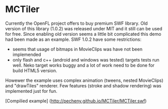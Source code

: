 MCTiler
=======


Currently the OpenFL project offers to buy premium SWF library. Old version of this library (1.0.2) 
was released under MIT and it still can be used for free. Since enabling old version seems a little bit complicated 
this demo had been made as an example.
SWF 1.0.2 have some restrictions: 
* seems that usage of bitmaps in MovieClips was have not been implemended 
* only flash and c++ (android and windows was tested) targets tests run well. 
Neko target works buggy and a lot of work need to be done for build HTML5 version.  

Howewer the example uses complex animation (tweens, nested MovieClips) and "drawTiles" renderer.
Few features (stroke and shadow rendering) was implemented just for fun.

[Compilied example] (http://pecheny.github.io/MCTiler/MCTiler.swf)

